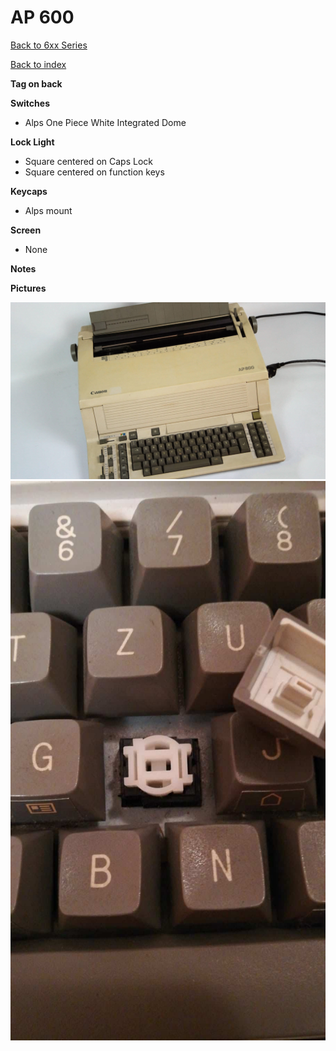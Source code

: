 # AP 600

[Back to 6xx Series](../README.md)

[Back to index](../../README.md)

__Tag on back__

__Switches__ 

- Alps One Piece White Integrated Dome 

__Lock Light__

- Square centered on Caps Lock
- Square centered on function keys

__Keycaps__

- Alps mount

__Screen__

- None

__Notes__

__Pictures__

![pic](pics/1.jpg)
![pic](pics/2.jpg)
